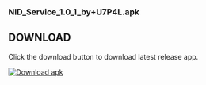 ### NID_Service_1.0_1_by+U7P4L.apk

 ## DOWNLOAD 

 Click the download button to download latest release app. 

  

 <!-- BEGIN LATEST DOWNLOAD BUTTON --> 

 [![Download apk](https://custom-icon-badges.herokuapp.com/badge/-Download-blue?style=for-the-badge&logo=download&logoColor=white "Download apk")](https://github.com/U7P4L-IN/Apk/releases/download/1.0.1/NID_Service_1.0_1_by+U7P4L.apk) 

 <!-- END LATEST DOWNLOAD BUTTON -->
